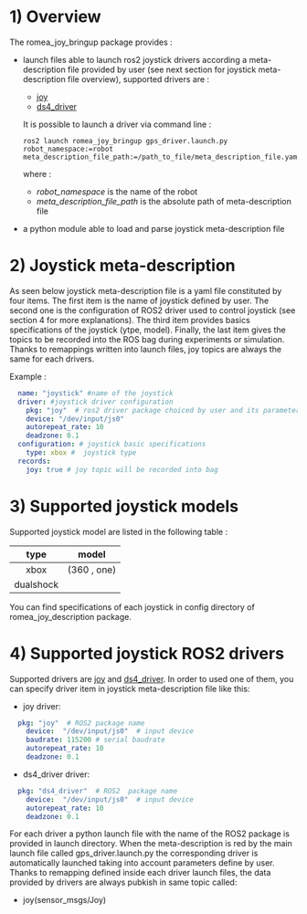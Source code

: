 # 1) Overview #

The romea_joy_bringup package provides  : 

 - launch files able to launch ros2 joystick drivers according a meta-description file provided by user (see next section for joystick meta-description file overview), supported drivers are :

   - [joy](https://github.com/ros-drivers/joystick_drivers)
   - [ds4_driver](https://github.com/naoki-mizuno/ds4_driver)

   It is possible to launch a driver via command line : 

    ```console
    ros2 launch romea_joy_bringup gps_driver.launch.py robot_namespace:=robot meta_description_file_path:=/path_to_file/meta_description_file.yaml
    ```

   where :

   - *robot_namespace* is the name of the robot 
   - *meta_description_file_path* is the absolute path of meta-description file    

 - a python module able to load and parse joystick meta-description file
   


# 2) Joystick meta-description #

As seen below joystick meta-description file is a yaml file constituted by four items. The first item is the name of joystick defined by user. The second one is the configuration of ROS2 driver used to control joystick (see section 4 for more explanations). The third item provides basics specifications of the joystick (ytpe, model). Finally, the last item gives the topics to be recorded into the ROS bag during experiments or simulation. Thanks to remappings written into launch files, joy topics are always the same for each drivers.       

Example :
```yaml
  name: "joystick" #name of the joystick
  driver: #joystick driver configuration
    pkg: "joy"  # ros2 driver package choiced by user and its parameters 
    device: "/dev/input/js0"
    autorepeat_rate: 10
    deadzone: 0.1
  configuration: # joystick basic specifications
    type: xbox #  joystick type
  records:
    joy: true # joy topic will be recorded into bag
```

# 3) Supported joystick models

Supported joystick model are listed in the following table :

|  type  |   model    |
| :----: | :--------: |
| xbox   | (360 , one)|
| dualshock |         |

You can find specifications of each joystick in config directory of romea_joy_description package.

# 4) Supported joystick ROS2 drivers

Supported drivers are [joy](https://github.com/ros-drivers/joystick_drivers) and  [ds4_driver](https://github.com/naoki-mizuno/ds4_driver). In order to used one of them, you can specify driver item in joystick meta-description file like this:

- joy driver:

```yaml
  pkg: "joy"  # ROS2 package name  
    device:  "/dev/input/js0"  # input device
    baudrate: 115200 # serial baudrate
    autorepeat_rate: 10
    deadzone: 0.1
```

* ds4_driver driver:

```yaml
  pkg: "ds4_driver"  # ROS2  package name  
    device:  "/dev/input/js0"  # input device
    autorepeat_rate: 10
    deadzone: 0.1
```

For each driver a python launch file with the name of the ROS2 package is provided in launch directory. When the meta-description is red by the main launch file called gps_driver.launch.py the corresponding driver is automatically launched taking into account parameters define by user. Thanks to remapping defined inside each driver launch files, the data provided by drivers are always pubkish in same topic called:

- joy(sensor_msgs/Joy)
